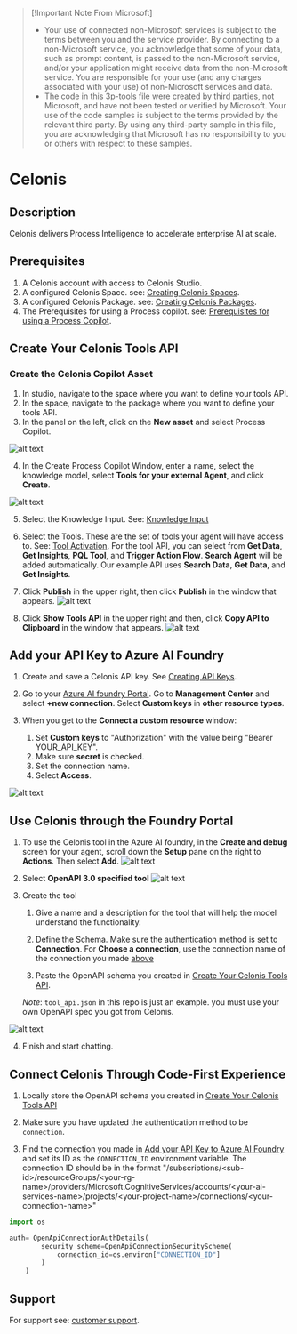 > [!Important Note From Microsoft]
> * Your use of connected non-Microsoft services is subject to the terms between you and the service provider. By connecting to a non-Microsoft service, you acknowledge that some of your data, such as prompt content, is passed to the non-Microsoft service, and/or your application might receive data from the non-Microsoft service. You are responsible for your use (and any charges associated with your use) of non-Microsoft services and data.
> * The code in this 3p-tools file were created by third parties, not Microsoft, and have not been tested or verified by Microsoft. Your use of the code samples is subject to the terms provided by the relevant third party. By using any third-party sample in this file, you are acknowledging that Microsoft has no responsibility to you or others with respect to these samples.

# Celonis
## Description
Celonis delivers Process Intelligence to accelerate enterprise AI at scale.

## Prerequisites
1. A Celonis account with access to Celonis Studio.
2. A configured Celonis Space. see: [Creating Celonis Spaces](https://docs.celonis.com/en/creating-and-managing-spaces.html#UUID-f8796acf-97a6-29ab-bd8e-d2fd69290b76_section-idm4516530993352033996293100881).
3. A configured Celonis Package. see: [Creating Celonis Packages](https://docs.celonis.com/en/creating-packages.html#UUID-e7e82c62-a7d9-4bfd-94cf-c91d0a50ee93_section-idm460319185541763400265934993).
4. The Prerequisites for using a Process copilot. see: [Prerequisites for using a Process Copilot](https://docs.celonis.com/en/process-copilot.html#UUID-fedab4cb-9b0b-19b7-e20c-08f1fb60dc65_section-idm4560783293692834307354778532).


## Create Your Celonis Tools API
### Create the Celonis Copilot Asset
1. In studio, navigate to the space where you want to define your tools API.
2. In the space, navigate to the package where you want to define your tools API.
3. In the panel on the left, click on the **New asset** and select Process Copilot.

![alt text](media/new_asset_menu.png)

4. In the Create Process Copilot Window, enter a name, select the knowledge model, select **Tools for your external Agent**, and click **Create**.

![alt text](media/create_copilot_menu.png)


5. Select the Knowledge Input. See: [Knowledge Input](https://docs.celonis.com/en/knowledge-input.html)

6. Select the Tools. These are the set of tools your agent will have access to. See: [Tool Activation](https://docs.celonis.com/en/tool-activation.html). For the tool API, you can select from **Get Data**, **Get Insights**, **PQL Tool**, and **Trigger Action Flow**.  **Search Agent** will be added automatically. Our example API uses **Search Data**, **Get Data**, and **Get Insights**.

7. Click **Publish** in the upper right, then click **Publish** in the window that appears.
![alt text](media/publish.png)


8. Click **Show Tools API** in the upper right and then, click **Copy API to Clipboard** in the window that appears.
![alt text](media/copy.png)




## Add your API Key to Azure AI Foundry
1. Create and save a Celonis API key. See [Creating API Keys](https://docs.celonis.com/en/creating-api-keys.html).

2. Go to your [Azure AI foundry Portal](https://ai.azure.com/). Go to **Management Center** and select **+new connection**. Select **Custom keys** in **other resource types**.


3. When you get to the **Connect a custom resource** window:
    1. Set **Custom keys** to "Authorization" with the value being 
    "Bearer YOUR_API_KEY".
    2. Make sure **secret** is checked.
    3. Set the connection name.
    4. Select **Access**.


![alt text](media/connection.png)


## Use Celonis through the Foundry Portal

1. To use the Celonis tool in the Azure AI foundry, in the **Create and debug** screen for your agent, scroll down the **Setup** pane on the right to **Actions**. Then select **Add**.
![alt text](media/actions.png)

2. Select **OpenAPI 3.0 specified tool**
![alt text](media/add_action.png)

3. Create the tool
    1. Give a name and a description for the tool that will help the model understand the functionality.

    2. Define the Schema. Make sure the authentication method is set to **Connection**. For **Choose a connection**, use the connection name of the connection you made [above](#add-your-api-key-to-azure-ai-foundry)

    3. Paste the OpenAPI schema you created in [Create Your Celonis Tools API](#create-your-celonis-tools-api). 
    
    *Note*: `tool_api.json` in this repo is just an example. you must use your own OpenAPI spec you got from Celonis.

![alt text](media/create_custom_tool.png)

4. Finish and start chatting.


## Connect Celonis Through Code-First Experience
1. Locally store the OpenAPI schema you created in [Create Your Celonis Tools API](#create-your-celonis-tools-api)


2. Make sure you have updated the authentication method to be `connection`.

3.  Find the connection you made in [Add your API Key to Azure AI Foundry
](#add-your-api-key-to-azure-ai-foundry) and set its ID as the `CONNECTION_ID` environment variable. The connection ID  should be in the format "/subscriptions/\<sub-id>/resourceGroups/\<your-rg-name>/providers/Microsoft.CognitiveServices/accounts/\<your-ai-services-name>/projects/\<your-project-name>/connections/\<your-connection-name>"
```python
import os 

auth= OpenApiConnectionAuthDetails(
        security_scheme=OpenApiConnectionSecurityScheme(
            connection_id=os.environ["CONNECTION_ID"]
        )
    )
```

## Support
For support see: [customer support](https://docs.celonis.com/en/support.html).

[def]: #add
